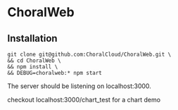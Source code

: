 # ChoralWeb

## Installation
```
git clone git@github.com:ChoralCloud/ChoralWeb.git \
&& cd ChoralWeb \
&& npm install \
&& DEBUG=choralweb:* npm start
```
The server should be listening on localhost:3000.

checkout localhost:3000/chart_test for a chart demo
